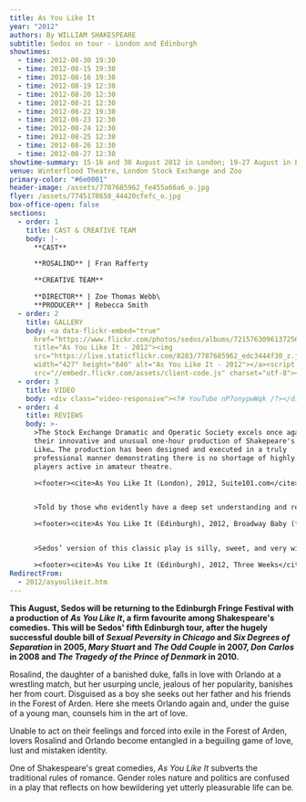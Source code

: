 ```yaml
---
title: As You Like It
year: "2012"
authors: By WILLIAM SHAKESPEARE
subtitle: Sedos on tour - London and Edinburgh
showtimes:
  - time: 2012-08-30 19:30
  - time: 2012-08-15 19:30
  - time: 2012-08-16 19:30
  - time: 2012-08-19 12:30
  - time: 2012-08-20 12:30
  - time: 2012-08-21 12:30
  - time: 2012-08-22 19:30
  - time: 2012-08-23 12:30
  - time: 2012-08-24 12:30
  - time: 2012-08-25 12:30
  - time: 2012-08-26 12:30
  - time: 2012-08-27 12:30
showtime-summary: 15-16 and 30 August 2012 in London; 19-27 August in Edinburgh
venue: Winterflood Theatre, London Stock Exchange and Zoo
primary-color: "#6e0001"
header-image: /assets/7787685962_fe455a60a6_o.jpg
flyer: /assets/7745178658_44420cfefc_o.jpg
box-office-open: false
sections:
  - order: 1
    title: CAST & CREATIVE TEAM
    body: |-
      **CAST**

      **ROSALIND** | Fran Rafferty

      **CREATIVE TEAM**

      **DIRECTOR** | Zoe Thomas Webb\
      **PRODUCER** | Rebecca Smith
  - order: 2
    title: GALLERY
    body: <a data-flickr-embed="true"
      href="https://www.flickr.com/photos/sedos/albums/72157630961372566"
      title="As You Like It - 2012"><img
      src="https://live.staticflickr.com/8283/7787685962_edc3444f30_z.jpg"
      width="427" height="640" alt="As You Like It - 2012"></a><script async
      src="//embedr.flickr.com/assets/client-code.js" charset="utf-8"></script>
  - order: 3
    title: VIDEO
    body: <div class="video-responsive"><?# YouTube nP7onypwWqk /?></div>
  - order: 4
    title: REVIEWS
    body: >-
      >The Stock Exchange Dramatic and Operatic Society excels once again with
      their innovative and unusual one-hour production of Shakepeare's As You
      Like… The production has been designed and executed in a truly
      professional manner demonstrating there is no shortage of highly talented
      players active in amateur theatre.

      ><footer><cite>As You Like It (London), 2012, Suite101.com</cite></footer>


      >Told by those who evidently have a deep set understanding and respect for the text, the story is excellently executed so that not a line is out of place or superfluous to their storytelling cause. The overall design was incredibly creative and brilliantly executed… There are no weak performances from any member of the cast, each an integral link in a strong company… Sedos is so close to being professional it hurts. Outstandingly polished performances, brilliant direction and joy in creating theatrical masterpieces makes these young actors ones to watch.

      ><footer><cite>As You Like It (Edinburgh), 2012, Broadway Baby (five stars)</cite></footer>


      >Sedos’ version of this classic play is silly, sweet, and very witty.

      ><footer><cite>As You Like It (Edinburgh), 2012, Three Weeks</cite></footer>
RedirectFrom:
  - 2012/asyoulikeit.htm
---
```

**This August, Sedos will be returning to the Edinburgh Fringe Festival with a production of *As You Like It*, a firm favourite among Shakespeare's comedies. This will be Sedos' fifth Edinburgh tour, after the hugely successful double bill of *Sexual Peversity in Chicago* and *Six Degrees of Separation* in 2005, *Mary Stuart* and *The Odd Couple* in 2007, *Don Carlos* in 2008 and *The Tragedy of the Prince of Denmark* in 2010.**

Rosalind, the daughter of a banished duke, falls in love with Orlando at a wrestling match, but her usurping uncle, jealous of her popularity, banishes her from court. Disguised as a boy she seeks out her father and his friends in the Forest of Arden. Here she meets Orlando again and, under the guise of a young man, counsels him in the art of love.

Unable to act on their feelings and forced into exile in the Forest of Arden, lovers Rosalind and Orlando become entangled in a beguiling game of love, lust and mistaken identity.

One of Shakespeare's great comedies, *As You Like It* subverts the traditional rules of romance. Gender roles nature and politics are confused in a play that reflects on how bewildering yet utterly pleasurable life can be.